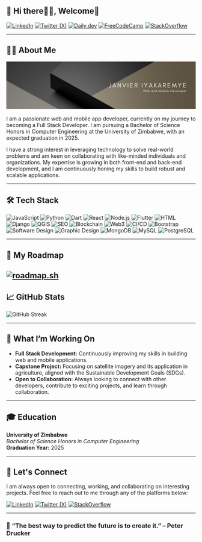 ## 🌟 Hi there🙋‍♂️, Welcome🌟

[![LinkedIn](https://img.shields.io/badge/LinkedIn-0A66C2?style=for-the-badge&logo=linkedin&logoColor=white)](https://www.linkedin.com/in/janvierscode/)
[![Twitter (X)](https://img.shields.io/badge/Twitter-1DA1F2?style=for-the-badge&logo=twitter&logoColor=white)](https://x.com/Janvierscode)
[![Daily.dev](https://img.shields.io/badge/Daily.dev-000000?style=for-the-badge&logo=daily.dev&logoColor=white)](https://app.daily.dev/janvierscode)
[![FreeCodeCamp](https://img.shields.io/badge/FreeCodeCamp-0A0A23?style=for-the-badge&logo=freecodecamp&logoColor=white)](https://www.freecodecamp.org/Janvierscode)
[![StackOverflow](https://img.shields.io/badge/StackOverflow-F58025?style=for-the-badge&logo=stackoverflow&logoColor=white)](https://stackoverflow.com/users/22605433/janvierscode)
<!--[![GitHub](https://img.shields.io/badge/GitHub-171515?style=for-the-badge&logo=github&logoColor=white)](https://github.com/Janvierscode)-->
---

## 👨‍💻 About Me

![Profile Banner](https://github.com/Janvierscode/Janvierscode/blob/main/janvierscode.png?raw=true)

I am a passionate web and mobile app developer, currently on my journey to becoming a Full Stack Developer. I am pursuing a Bachelor of Science Honors in Computer Engineering at the University of Zimbabwe, with an expected graduation in 2025.

I have a strong interest in leveraging technology to solve real-world problems and am keen on collaborating with like-minded individuals and organizations. My expertise is growing in both front-end and back-end development, and I am continuously honing my skills to build robust and scalable applications.

---

## 🛠️ Tech Stack

![JavaScript](https://img.shields.io/badge/JavaScript-F7DF1E?style=for-the-badge&logo=javascript&logoColor=black)
![Python](https://img.shields.io/badge/Python-3776AB?style=for-the-badge&logo=python&logoColor=white)
![Dart](https://img.shields.io/badge/Dart-0175C2?style=for-the-badge&logo=dart&logoColor=white)
![React](https://img.shields.io/badge/React-61DAFB?style=for-the-badge&logo=react&logoColor=black)
![Node.js](https://img.shields.io/badge/Node.js-339933?style=for-the-badge&logo=nodedotjs&logoColor=white)
![Flutter](https://img.shields.io/badge/Flutter-02569B?style=for-the-badge&logo=flutter&logoColor=white)
![HTML](https://img.shields.io/badge/HTML5-E34F26?style=for-the-badge&logo=html5&logoColor=white)
![Django](https://img.shields.io/badge/Django-092E20?style=for-the-badge&logo=django&logoColor=white)
![QGIS](https://img.shields.io/badge/QGIS-589632?style=for-the-badge&logo=qgis&logoColor=white)
![SEO](https://img.shields.io/badge/SEO-4285F4?style=for-the-badge&logo=google&logoColor=white)
![Blockchain](https://img.shields.io/badge/Blockchain-121D33?style=for-the-badge&logo=blockchain&logoColor=white)
![Web3](https://img.shields.io/badge/Web3-F16822?style=for-the-badge&logo=web3dotjs&logoColor=white)
![CI/CD](https://img.shields.io/badge/CI%2FCD-61DAFB?style=for-the-badge&logo=continuousintegration&logoColor=white)
![Bootstrap](https://img.shields.io/badge/Bootstrap-7952B3?style=for-the-badge&logo=bootstrap&logoColor=white)
![Software Design](https://img.shields.io/badge/Software%20Design-5A67D8?style=for-the-badge&logo=design&logoColor=white)
![Graphic Design](https://img.shields.io/badge/Graphic%20Design-E34F26?style=for-the-badge&logo=adobe&logoColor=white)
![MongoDB](https://img.shields.io/badge/MongoDB-47A248?style=for-the-badge&logo=mongodb&logoColor=white)
![MySQL](https://img.shields.io/badge/MySQL-4479A1?style=for-the-badge&logo=mysql&logoColor=white)
![PostgreSQL](https://img.shields.io/badge/PostgreSQL-4169E1?style=for-the-badge&logo=postgresql&logoColor=white)

---

## 🎯 My Roadmap
[![roadmap.sh](https://roadmap.sh/card/wide/66b06abcc3e10bac2503fea1?variant=dark&timestamp=20250108003836)](https://roadmap.sh)
---

## 📈 GitHub Stats

![GitHub Streak](https://github-readme-streak-stats.herokuapp.com/?user=Janvierscode&theme=tokyonight&hide_border=true&ring=ff6347&fire=ff4500&currStreakLabel=🔥%20Current%20Streak&sideLabels=🏆%20Longest%20Streak&cache_bust=1)



<!-- ![Janvier's GitHub Stats](https://github-readme-stats.vercel.app/api?username=Janvierscode&show_icons=true&theme=radical)-->


<!--![Top Languages](https://github-readme-stats.vercel.app/api/top-langs/?username=Janvierscode&layout=compact&theme=radical)-->

---

## 💼 What I’m Working On

- **Full Stack Development:** Continuously improving my skills in building web and mobile applications.
- **Capstone Project:** Focusing on satellite imagery and its application in agriculture, aligned with the Sustainable Development Goals (SDGs).
- **Open to Collaboration:** Always looking to connect with other developers, contribute to exciting projects, and learn through collaboration.

---

## 🎓 Education

**University of Zimbabwe**  
_Bachelor of Science Honors in Computer Engineering_  
**Graduation Year:** 2025

---

## 🔗 Let's Connect

I am always open to connecting, working, and collaborating on interesting projects. Feel free to reach out to me through any of the platforms below:

[![LinkedIn](https://img.shields.io/badge/LinkedIn-0A66C2?style=for-the-badge&logo=linkedin&logoColor=white)](https://www.linkedin.com/in/janvierscode/)
[![Twitter (X)](https://img.shields.io/badge/Twitter-1DA1F2?style=for-the-badge&logo=twitter&logoColor=white)](https://x.com/Janvierscode)
[![StackOverflow](https://img.shields.io/badge/StackOverflow-F58025?style=for-the-badge&logo=stackoverflow&logoColor=white)](https://stackoverflow.com/users/22605433/janvierscode)

---

### 🌱 “The best way to predict the future is to create it.” – Peter Drucker


